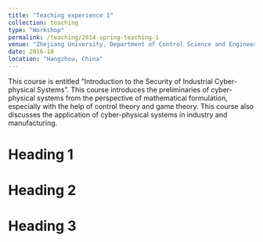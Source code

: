```yaml
---
title: "Teaching experience 1"
collection: teaching
type: "Workshop"
permalink: /teaching/2014-spring-teaching-1
venue: "Zhejiang University, Department of Control Science and Engineering"
date: 2016-10
location: "Hangzhou, China"
---
```


This course is entitled “Introduction to the Security of Industrial Cyber-physical Systems”. This course introduces the preliminaries of cyber-physical systems from the perspective of mathematical formulation, especially with the help of control theory and game theory. This course also discusses the application of cyber-physical systems in industry and manufacturing.

Heading 1
======

Heading 2
======

Heading 3
======
